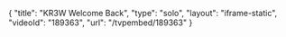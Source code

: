 {
    "title": "KR3W Welcome Back",
    "type": "solo",
    "layout": "iframe-static",
    "videoId": "189363",
    "url": "\/tvpembed\/189363"
}